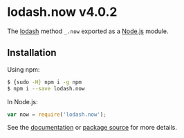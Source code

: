 # lodash.now v4.0.2

The [lodash](https://lodash.com/) method `_.now` exported as a [Node.js](https://nodejs.org/) module.

## Installation

Using npm:
```bash
$ {sudo -H} npm i -g npm
$ npm i --save lodash.now
```

In Node.js:
```js
var now = require('lodash.now');
```

See the [documentation](https://lodash.com/docs#now) or [package source](https://github.com/lodash/lodash/blob/4.0.2-npm-packages/lodash.now) for more details.
